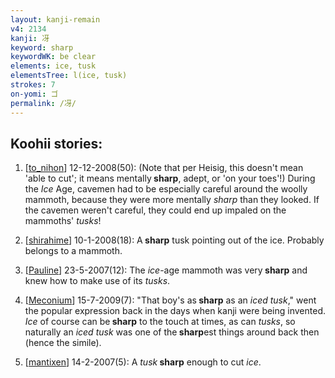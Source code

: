 ```yaml
---
layout: kanji-remain
v4: 2134
kanji: 冴
keyword: sharp
keywordWK: be clear
elements: ice, tusk
elementsTree: l(ice, tusk)
strokes: 7
on-yomi: ゴ
permalink: /冴/
---
```


## Koohii stories: 

1) [<a href="http://kanji.koohii.com/profile/to_nihon">to_nihon</a>] 12-12-2008(50): (Note that per Heisig, this doesn&#039;t mean &#039;able to cut&#039;; it means mentally<strong> sharp</strong>, adept, or &#039;on your toes&#039;!) During the <em>Ice</em> Age, cavemen had to be especially careful around the woolly mammoth, because they were more mentally <em>sharp</em> than they looked. If the cavemen weren&#039;t careful, they could end up impaled on the mammoths&#039; <em>tusks</em>!

2) [<a href="http://kanji.koohii.com/profile/shirahime">shirahime</a>] 10-1-2008(18): A<strong> sharp</strong> tusk pointing out of the ice. Probably belongs to a mammoth.

3) [<a href="http://kanji.koohii.com/profile/Pauline">Pauline</a>] 23-5-2007(12): The <em>ice</em>-age mammoth was very<strong> sharp</strong> and knew how to make use of its <em>tusks</em>.

4) [<a href="http://kanji.koohii.com/profile/Meconium">Meconium</a>] 15-7-2009(7): &quot;That boy&#039;s as<strong> sharp</strong> as an <em>iced tusk</em>,&quot; went the popular expression back in the days when kanji were being invented. <em>Ice</em> of course can be<strong> sharp</strong> to the touch at times, as can <em>tusks</em>, so naturally an <em>iced tusk</em> was one of the<strong> sharp</strong>est things around back then (hence the simile).

5) [<a href="http://kanji.koohii.com/profile/mantixen">mantixen</a>] 14-2-2007(5): A <em>tusk</em><strong> sharp</strong> enough to cut <em>ice</em>.

